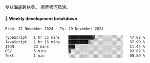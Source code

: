 梦从海底跨枯桑。
阅尽银河风浪。


#### 📝 Weekly development breakdown

<!--START_SECTION:waka-->

```txt
From: 22 November 2024 - To: 29 November 2024

TypeScript   1 hr 35 mins    ███████████▓░░░░░░░░░░░░░   47.02 %
JavaScript   1 hr 16 mins    █████████▒░░░░░░░░░░░░░░░   37.90 %
JSON         23 mins         ███░░░░░░░░░░░░░░░░░░░░░░   11.44 %
CSV          5 mins          ▓░░░░░░░░░░░░░░░░░░░░░░░░   02.82 %
Text         1 min           ░░░░░░░░░░░░░░░░░░░░░░░░░   00.59 %
```

<!--END_SECTION:waka-->



